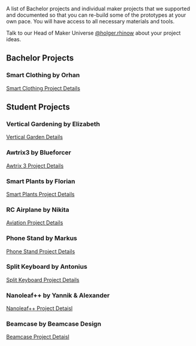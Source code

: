 A list of Bachelor projects and individual maker projects that we supported and documented so that you can re-build some of the prototypes at your own pace. You will have access to all necessary materials and tools.

Talk to our Head of Maker Universe [@holger.rhinow](../team/team.md/#holger-rhinow) about your project ideas.

## Bachelor Projects <br />

### Smart Clothing by Orhan

[Smart Clothing Project Details](./projects/smart-clothing-project.md)

## Student Projects <br />

### Vertical Gardening by Elizabeth

[Vertical Garden Details](./projects/vertical-garden-project.md)

### Awtrix3 by Blueforcer

[Awtrix 3 Project Details](./projects/awtrix-3-project.md)

### Smart Plants by Florian

[Smart Plants Project Details](./projects/smart-plants-project.md)

### RC Airplane by Nikita

[Aviation Project Details](./projects/aviation-project.md)

### Phone Stand by Markus

[Phone Stand Project Details](./projects/phone-stand-project.md)

### Split Keyboard by Antonius

[Split Keyboard Project Details](./projects/split-keyboard-project.md)

### Nanoleaf++ by Yannik & Alexander

[Nanoleaf++ Project Detaisl](./projects/nanoleafplus-project.md)

### Beamcase by Beamcase Design

[Beamcase Project Detaisl](./projects/beamcase-project.md)
